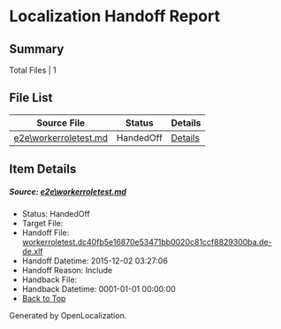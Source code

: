 # <a name='report-top'></a> Localization Handoff Report

## Summary
 Total Files | 1

## File List
 Source File | Status | Details 
 ----------- | ------ | ------- 
 [e2e\workerroletest.md](https://github.com/OpenLocalizationTest/oltest/blob/2ef267f1e71ac22b30828f9b0ed4854a65a2b381/e2e/workerroletest.md) | HandedOff | [Details](#adc83b19e793491b1c6ea0fd8b46cd9f32e592fc5)

## Item Details
##### <a name='adc83b19e793491b1c6ea0fd8b46cd9f32e592fc5'></a> Source: [e2e\workerroletest.md](https://github.com/OpenLocalizationTest/oltest/blob/2ef267f1e71ac22b30828f9b0ed4854a65a2b381/e2e/workerroletest.md)
* Status: HandedOff
* Target File: 
* Handoff File: [workerroletest.dc40fb5e16870e53471bb0020c81ccf8829300ba.de-de.xlf](https://github.com/OpenLocalizationTestOrg/olhandoff/blob/9f85b01d0e1ae2da7c2739a68d73842cc08b34b9/ol-handoff/OpenLocalizationTestOrg/oltest.de-de/master/workerroletest.dc40fb5e16870e53471bb0020c81ccf8829300ba.de-de.xlf)
* Handoff Datetime: 2015-12-02 03:27:06
* Handoff Reason: Include
* Handback File: 
* Handback Datetime: 0001-01-01 00:00:00
* [Back to Top](#report-top)


Generated by OpenLocalization.
